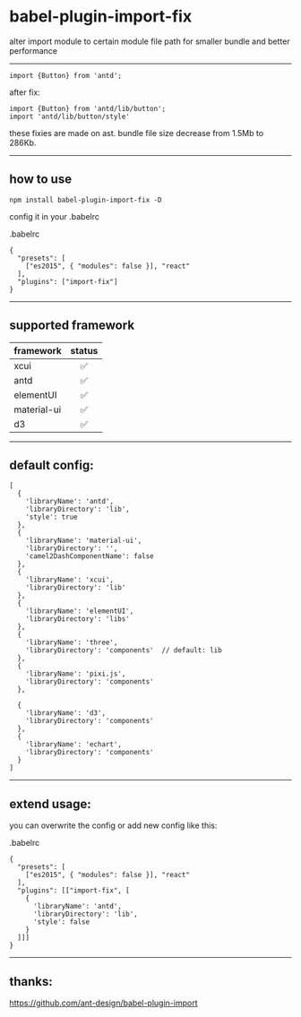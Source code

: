 # babel-plugin-import-fix


alter import module to certain module file path for smaller bundle and better performance

-------

```
import {Button} from 'antd';
```

after fix:

```
import {Button} from 'antd/lib/button';
import 'antd/lib/button/style'
```
these fixies are made on ast.
bundle file size decrease from 1.5Mb to 286Kb.

-------

## how to use

```
npm install babel-plugin-import-fix -D
```

config it in your .babelrc

.babelrc
```
{
  "presets": [
    ["es2015", { "modules": false }], "react"
  ],
  "plugins": ["import-fix"]
}
```

-------

## supported framework

| framework | status  |
| :------------ |:---------------:|
| xcui         |✅        |
| antd         |✅        |
| elementUI    |✅        |
| material-ui  |✅        |
| d3           |✅        |
-------

## default config:

```
[
  {
    'libraryName': 'antd',
    'libraryDirectory': 'lib', 
    'style': true
  },
  {
    'libraryName': 'material-ui',
    'libraryDirectory': '',
    'camel2DashComponentName': false
  },
  {
    'libraryName': 'xcui',
    'libraryDirectory': 'lib'
  },
  {
    'libraryName': 'elementUI',
    'libraryDirectory': 'libs'
  },
  {
    'libraryName': 'three',
    'libraryDirectory': 'components'  // default: lib
  },
  {
    'libraryName': 'pixi.js',
    'libraryDirectory': 'components'
  },

  {
    'libraryName': 'd3',
    'libraryDirectory': 'components'
  },
  {
    'libraryName': 'echart',
    'libraryDirectory': 'components'
  }
]
```

-------

## extend usage:

you can overwrite the config or add new config like this:

.babelrc
```
{
  "presets": [
    ["es2015", { "modules": false }], "react"
  ],
  "plugins": [["import-fix", [
    {
      'libraryName': 'antd',
      'libraryDirectory': 'lib', 
      'style': false
    }
  ]]]
}
```
-------

## thanks:

https://github.com/ant-design/babel-plugin-import

